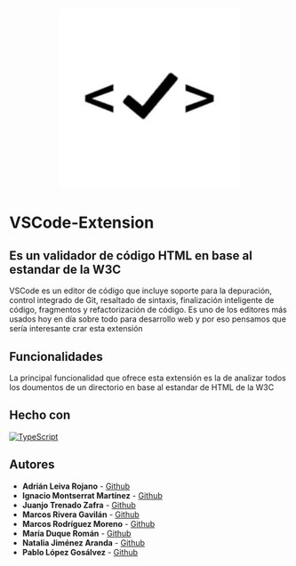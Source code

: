 <h1 align="center">
<img src="https://github.com/HSC-Extension/HSC-Tool/blob/main/logoLegislacion.png?raw=true" alt="HSC-Tool">
</h1>

# VSCode-Extension

## Es un validador de código HTML en base al estandar de la W3C

VSCode es un editor de código que incluye soporte para la depuración, control integrado de Git, resaltado de sintaxis, finalización inteligente de código, fragmentos y refactorización de código. Es uno de los editores más usados hoy en día sobre todo para desarrollo web y por eso pensamos que sería interesante crar esta extensión

## Funcionalidades

La principal funcionalidad que ofrece esta extensión es la de analizar todos los doumentos de un directorio en base al estandar de HTML de la W3C

## Hecho con

[![TypeScript](https://img.shields.io/badge/TypeScript-007ACC?style=for-the-badge&logo=typescript&logoColor=white)]()

## Autores

- **Adrián Leiva Rojano** - [Github](https://github.com/leivaa21)
- **Ignacio Montserrat Martínez** - [Github](https://github.com/nachomm01)
- **Juanjo Trenado Zafra** - [Github](https://github.com/JJtrenado)
- **Marcos Rivera Gavilán** - [Github](https://github.com/MarcosRigal)
- **Marcos Rodríguez Moreno** - [Github](https://github.com/marc-doblefilo)
- **María Duque Román** - [Github](https://github.com/mariaduq)
- **Natalia Jiménez Aranda** - [Github](https://github.com/NataliaJimenez01)
- **Pablo López Gosálvez** - [Github](https://github.com/pabloccf)
